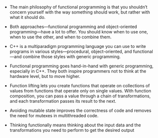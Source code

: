 
- The main philosophy of functional programming is that you shouldn’t concern yourself with the way something should work, but rather with what it should do.

- Both approaches—functional programming and object-oriented programming—have a lot to offer. You should know when to use one, when to use the other, and when to combine them.

- C++ is a multiparadigm programming language you can use to write programs in various styles—procedural, object-oriented, and functional—and combine those styles with generic programming.

- Functional programming goes hand-in-hand with generic programming, especially in C++. They both inspire programmers not to think at the hardware level, but to move higher.

- Function lifting lets you create functions that operate on collections of values from functions that operate only on single values. With function composition, you can pass a value through a chain of transformations, and each transformation passes its result to the next.

- Avoiding mutable state improves the correctness of code and removes the need for mutexes in multithreaded code. 

- Thinking functionally means thinking about the input data and the transformations you need to perform to get the desired output